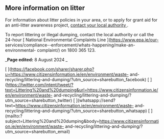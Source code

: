 ##  More information on litter

For information about litter policies in your area, or to apply for grant aid
for an anti-litter awareness project, [ contact your local authority
](https://www.gov.ie/en/publication/942f74-local-authorities/) .

To report littering or illegal dumping, contact the local authority or call
the 24-hour [ National Environmental Complaints Line ](https://www.epa.ie/our-
services/compliance--enforcement/whats-happening/make-an-environmental-
complaint/) on 1800 365 123.

_**Page edited:** 8 August 2024 _

[
](https://facebook.com/sharer/sharer.php?u=https://www.citizensinformation.ie/en/environment/waste-
and-recycling/littering-and-dumping/?utm_source=sharebutton_facebook) [
](https://twitter.com/intent/tweet/?text=Littering%20and%20dumping&url=https://www.citizensinformation.ie/en/environment/waste-
and-recycling/littering-and-dumping/?utm_source=sharebutton_twitter) [
](whatsapp://send?text=https://www.citizensinformation.ie/en/environment/waste-
and-recycling/littering-and-dumping/?utm_source=sharebutton_whatsapp) [
](mailto:?subject=Littering%20and%20dumping&body=https://www.citizensinformation.ie/en/environment/waste-
and-recycling/littering-and-dumping/?utm_source=sharebutton_email) [
](javascript:void\(0\))
